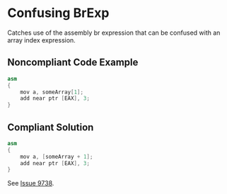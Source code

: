# Confusing BrExp

Catches use of the assembly br expression that can be confused with an array index expression.

## Noncompliant Code Example

```d
asm
{
    mov a, someArray[1];
    add near ptr [EAX], 3;
}
```

## Compliant Solution

```d
asm
{
    mov a, [someArray + 1];
    add near ptr [EAX], 3;
}
```

See [Issue 9738](https://issues.dlang.org/show_bug.cgi?id=9738).
